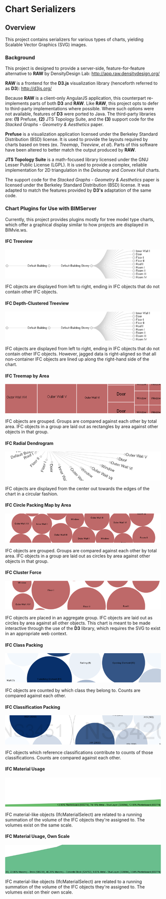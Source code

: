 # Chart Serializers

## Overview

This project contains serializers for various types of charts, yielding Scalable Vector Graphics (SVG) images.

### Background

This project is designed to provide a server-side, feature-for-feature alternative to __RAW__ by DensityDesign Lab: http://app.raw.densitydesign.org/

__RAW__ is a frontend for the __D3.js__ visualization library (henceforth referred to as __D3__): http://d3js.org/

Because __RAW__ is a client-only AngularJS application, this counterpart re-implements parts of both __D3__ and __RAW__. Like __RAW__, this project opts to defer to third-party implementations where possible. Where such options were not available, features of __D3__ were ported to Java. The third-party libraries are: __(1)__ Prefuse, __(2)__ JTS Topology Suite, and the __(3)__ support code for the _Stacked Graphs - Geometry & Aesthetics_ paper.

__Prefuse__ is a visualization application licensed under the Berkeley Standard Distribution (BSD) license. It is used to provide the layouts required by charts based on trees (ex. _Treemap_, _Treeview_, _et al_). Parts of this software have been altered to better match the output produced by __RAW__.

__JTS Topology Suite__ is a math-focused library licensed under the GNU Lesser Public License (LGPL). It is used to provide a complex, reliable implementation for 2D triangulation in the _Delaunay_ and _Convex Hull_ charts.

The support code for the _Stacked Graphs - Geometry & Aesthetics_ paper is licensed under the Berkeley Standard Distribution (BSD) license. It was adapted to match the features provided by __D3's__ adaptation of the same code.

### Chart Plugins for Use with BIMServer

Currently, this project provides plugins mostly for tree model type charts, which offer a graphical display similar to how projects are displayed in BIMvie.ws.

#### IFC Treeview

![Treeview](./readme%20images/Treeview.png?raw=true)

IFC objects are displayed from left to right, ending in IFC objects that do not contain other IFC objects.

#### IFC Depth-Clustered Treeview

![Depth-Clustered Treeview](./readme%20images/Depth-Clustered%20Treeview.png?raw=true)

IFC objects are displayed from left to right, ending in IFC objects that do not contain other IFC objects. However, jagged data is right-aligned so that all non-container IFC objects are lined up along the right-hand side of the chart.

#### IFC Treemap by Area

![Treemap](./readme%20images/Treemap.png?raw=true)

IFC objects are grouped. Groups are compared against each other by total area. IFC objects in a group are laid out as rectangles by area against other objects in that group.

#### IFC Radial Dendrogram

![Radial Dendrogram](./readme%20images/Radial%20Dendrogram.png?raw=true)

IFC objects are displayed from the center out towards the edges of the chart in a circular fashion.

#### IFC Circle Packing Map by Area

![Circle Packing](./readme%20images/Circle%20Packing.png?raw=true)

IFC objects are grouped. Groups are compared against each other by total area. IFC objects in a group are laid out as circles by area against other objects in that group.

#### IFC Cluster Force

![Cluster Force](./readme%20images/Cluster%20Force.png?raw=true)

IFC objects are placed in an aggregate group. IFC objects are laid out as circles by area against all other objects. This chart is meant to be made interactive through the use of the __D3__ library, which requires the SVG to exist in an appropriate web context.

#### IFC Class Packing

![Class Packing](./readme%20images/Class%20Packing.png?raw=true)

IFC objects are counted by which class they belong to. Counts are compared against each other.

#### IFC Classification Packing

![Classification Packing](./readme%20images/Classification%20Packing.png?raw=true)

IFC objects which reference classifications contribute to counts of those classifications. Counts are compared against each other.

#### IFC Material Usage

![Material Usage](./readme%20images/Material%20Usage.png?raw=true)

IFC material-like objects (IfcMaterialSelect) are related to a running summation of the volume of the IFC objects they're assigned to. The volumes exist on the same scale.

#### IFC Material Usage, Own Scale

![Material Usage](./readme%20images/Material%20Usage,%20Own%20Scale.png?raw=true)

IFC material-like objects (IfcMaterialSelect) are related to a running summation of the volume of the IFC objects they're assigned to. The volumes exist on their own scale.